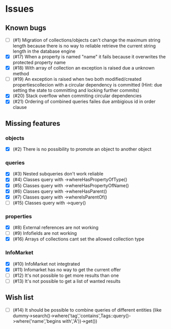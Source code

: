 # Issues

## Known bugs
- [ ] (#1) Migration of collections/objects can't change the maximum string length because there is no way to reliable retrieve the current string length in the database engine
- [X] (#17) When a property is named "name" it fails because it overwrites the protected property name
- [X] (#18) With array of collection an exception is raised due a unknown method
- [ ] (#19) An exception is raised when two both modified/created propertiescollecion with a circular dependency is committed (Hint: due setting the state to committing and locking further commits)
- [X] (#20) Stack overflow when commiting circular dependencies
- [X] (#21) Ordering of combined queries failes due ambigious id in order clause 

## Missing features
### objects
- [X] (#2) There is no possibility to promote an object to another object

### queries
- [X] (#3) Nested subqueries don't work reliable
- [X] (#4) Classes query with ->whereHasPropertyOfType()
- [X] (#5) Classes query with ->whereHasPropertyOfName()
- [X] (#6) Classes query with ->whereHasParent()
- [X] (#7) Classes query with ->whereIsParentOf()
- [ ] (#15) Classes query with ->query()

### properties
- [X] (#8) External references are not working
- [ ] (#9) Infofields are not working
- [X] (#16) Arrays of collections cant set the allowed collection type

### InfoMarket
- [X] (#10) InfoMarket not integtrated
- [X] (#11) Infomarket has no way to get the current offer
- [ ] (#12) It's not possible to get more results than one
- [ ] (#13) It's not possible to get a list of wanted results
      
## Wish list
- [ ] (#14) It should be possible to combine queries of different entities (like dummy->search()->where('tag','contains',Tags::query()->where('name','begins with','A'))->get())
